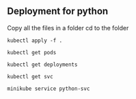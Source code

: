 
## Deployment for python
Copy all the files in a folder
cd to the folder 

```
kubectl apply -f .

kubectl get pods

kubectl get deployments

kubectl get svc

minikube service python-svc

```




